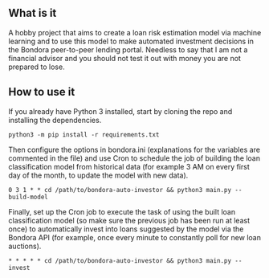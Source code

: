 ## What is it

A hobby project that aims to create a loan risk estimation model via machine learning and to use
this model to make automated investment decisions in the Bondora peer-to-peer lending portal.
Needless to say that I am not a financial advisor and you should not test it out with money you are not prepared to lose.
## How to use it
If you already have Python 3 installed, start by cloning the repo and installing the dependencies.
```
python3 -m pip install -r requirements.txt
```
Then configure the options in bondora.ini (explanations for the variables are commented in the file) and use Cron to
schedule the job of building the loan classification model from historical data (for example 3 AM on every first day
of the month, to update the model with new data).
```
0 3 1 * * cd /path/to/bondora-auto-investor && python3 main.py --build-model
```
Finally, set up the Cron job to execute the task of using the built loan classification model
(so make sure the previous job has been run at least once) to automatically invest into
loans suggested by the model via the Bondora API (for example, once every minute to constantly poll for new loan auctions).
```
* * * * * cd /path/to/bondora-auto-investor && python3 main.py --invest
